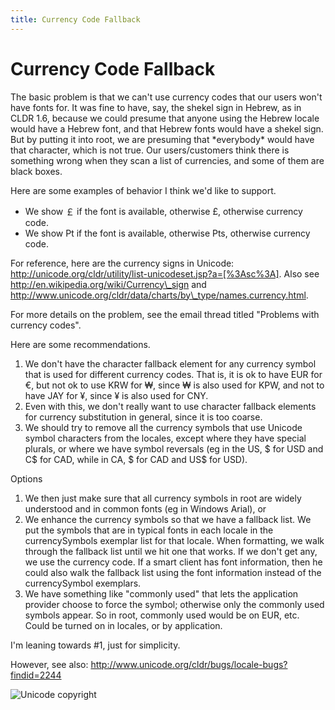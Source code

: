 ```yaml
---
title: Currency Code Fallback
---
```


# Currency Code Fallback

The basic problem is that we can't use currency codes that our users won't have fonts for. It was fine to have, say, the shekel sign in Hebrew, as in CLDR 1.6, because we could presume that anyone using the Hebrew locale would have a Hebrew font, and that Hebrew fonts would have a shekel sign. But by putting it into root, we are presuming that \*everybody\* would have that character, which is not true. Our users/customers think there is something wrong when they scan a list of currencies, and some of them are black boxes.

Here are some examples of behavior I think we'd like to support.

- We show ￡ if the font is available, otherwise £, otherwise currency code.
- We show ₧ if the font is available, otherwise Pts, otherwise currency code.

For reference, here are the currency signs in Unicode: http://unicode.org/cldr/utility/list-unicodeset.jsp?a=[%3Asc%3A]. Also see http://en.wikipedia.org/wiki/Currency\_sign and http://www.unicode.org/cldr/data/charts/by\_type/names.currency.html.

For more details on the problem, see the email thread titled "Problems with currency codes".

Here are some recommendations.

1. We don't have the character fallback element for any currency symbol that is used for different currency codes. That is, it is ok to have EUR for €, but not ok to use KRW for ₩, since ₩ is also used for KPW, and not to have JAY for ¥, since ¥ is also used for CNY.
2. Even with this, we don't really want to use character fallback elements for currency substitution in general, since it is too coarse.
3. We should try to remove all the currency symbols that use Unicode symbol characters from the locales, except where they have special plurals, or where we have symbol reversals (eg in the US, $ for USD and C$ for CAD, while in CA, $ for CAD and US$ for USD).

Options

1. We then just make sure that all currency symbols in root are widely understood and in common fonts (eg in Windows Arial), or
2. We enhance the currency symbols so that we have a fallback list. We put the symbols that are in typical fonts in each locale in the currencySymbols exemplar list for that locale. When formatting, we walk through the fallback list until we hit one that works. If we don't get any, we use the currency code. If a smart client has font information, then he could also walk the fallback list using the font information instead of the currencySymbol exemplars.
3. We have something like "commonly used" that lets the application provider choose to force the symbol; otherwise only the commonly used symbols appear. So in root, commonly used would be on EUR, etc. Could be turned on in locales, or by application.

I'm leaning towards #1, just for simplicity.

However, see also: http://www.unicode.org/cldr/bugs/locale-bugs?findid=2244

![Unicode copyright](https://www.unicode.org/img/hb_notice.gif)